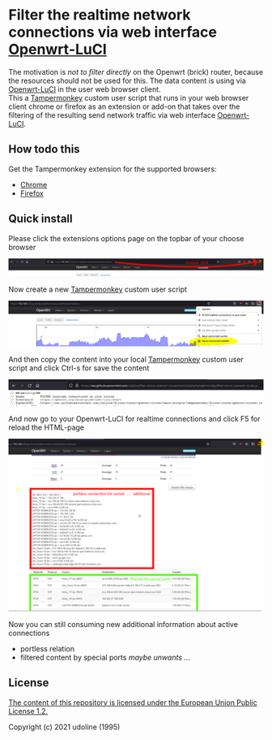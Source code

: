 # Filter the realtime network connections via web interface [Openwrt-LuCI](https://openwrt.org/docs/guide-user/luci/start)

The motivation is *not to filter directly* on the Openwrt (brick) router, because the resources should not be used for this. 
The data content is using via [Openwrt-LuCI](https://openwrt.org/docs/guide-user/luci/start) in the user web browser client.  
This a [Tampermonkey](https://tampermonkey.net/) custom user script that runs in your web browser client chrome or firefox as an extension or add-on that takes over the filtering of the resulting send network traffic via web interface [Openwrt-LuCI](https://openwrt.org/docs/guide-user/luci/start).

## How todo this

Get the Tampermonkey extension for the supported browsers:
- [Chrome](https://chrome.google.com/webstore/detail/tampermonkey/dhdgffkkebhmkfjojejmpbldmpobfkfo/)
- [Firefox](https://addons.mozilla.org/en-US/firefox/addon/tampermonkey/)

## Quick install 

Please click the extensions options page on the topbar of your choose browser

![Screenshot](https://github.com/udoline/filter-conns-openwrt-router/blob/main/doc/screenshot/OpenWrt-luci-admin-status-realtime-connections.png)

Now create a new [Tampermonkey](https://tampermonkey.net/) custom user script

![Screenshot](https://github.com/udoline/filter-conns-openwrt-router/blob/main/doc/screenshot/Tampermonkey-UserScript-NEW.png)

And then copy the content into your local [Tampermonkey](https://tampermonkey.net/) custom user script and click Ctrl-s for save the content

![Screenshot](https://github.com/udoline/filter-conns-openwrt-router/blob/main/doc/screenshot/Tampermonkey-UserScript-Content-Raw.png)

And now go to your Openwrt-LuCI for realtime connections and click F5 for reload the HTML-page

![Screenshot](https://github.com/udoline/filter-conns-openwrt-router/blob/main/doc/screenshot/OpenWrt-luci-admin-status-realtime-connections-additional-output.png)

Now you can still consuming new additional information about active connections
- portless relation
- filtered content by special ports *maybe unwants ...*

## License

[The content of this repository is licensed under the European Union Public License 1.2.](https://choosealicense.com/licenses/eupl-1.2/)

Copyright (c) 2021 udoline (1995)
